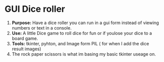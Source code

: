 # GUI Dice roller

1. **Purpose:** Have a dice roller you can run in a gui form instead of viewing numbers or text in a console.
2. **Use:** A little Dice game to roll dice for fun or if youlose your dice to a board game.
3. **Tools:** tkinter, pyhton, and Image form PIL ( for when I add the dice result images) 
4. The rock paper scissors is what im basing my basic tkinter useage on.
